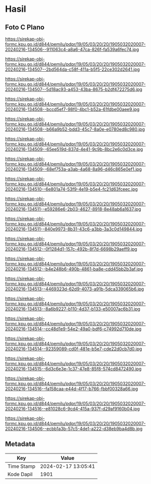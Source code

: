 # Hasil

## Foto C Plano

https://sirekap-obj-formc.kpu.go.id/d844/pemilu/pdpr/19/05/03/20/20/1905032020007-20240216-134506--911063c4-a8a6-47ca-826f-fa539a6fec74.jpg

https://sirekap-obj-formc.kpu.go.id/d844/pemilu/pdpr/19/05/03/20/20/1905032020007-20240216-134507--2bd564da-c58f-411a-b5f5-22ce302d2641.jpg

https://sirekap-obj-formc.kpu.go.id/d844/pemilu/pdpr/19/05/03/20/20/1905032020007-20240216-134507--5d18ac93-a453-43ba-8675-b2df472275d6.jpg

https://sirekap-obj-formc.kpu.go.id/d844/pemilu/pdpr/19/05/03/20/20/1905032020007-20240216-134508--bccd5ef7-98f0-4bc1-b52a-61fdbe00aee9.jpg

https://sirekap-obj-formc.kpu.go.id/d844/pemilu/pdpr/19/05/03/20/20/1905032020007-20240216-134508--b66a9b52-bdd3-45c7-8a0e-e0780ed8c980.jpg

https://sirekap-obj-formc.kpu.go.id/d844/pemilu/pdpr/19/05/03/20/20/1905032020007-20240216-134509--65ee519d-837d-4e41-9c9b-8bc2e6c0d3ce.jpg

https://sirekap-obj-formc.kpu.go.id/d844/pemilu/pdpr/19/05/03/20/20/1905032020007-20240216-134509--68ef753a-a3ab-4a68-8a96-d46c865e0ef1.jpg

https://sirekap-obj-formc.kpu.go.id/d844/pemilu/pdpr/19/05/03/20/20/1905032020007-20240216-134510--6e801a74-53f9-4e19-b5e4-fc21d63fceec.jpg

https://sirekap-obj-formc.kpu.go.id/d844/pemilu/pdpr/19/05/03/20/20/1905032020007-20240216-134511--e59286e6-2b03-4627-8918-8e48ab6a1637.jpg

https://sirekap-obj-formc.kpu.go.id/d844/pemilu/pdpr/19/05/03/20/20/1905032020007-20240216-134511--840e9973-8b31-43c6-a3bb-3a3c0d149844.jpg

https://sirekap-obj-formc.kpu.go.id/d844/pemilu/pdpr/19/05/03/20/20/1905032020007-20240216-134512--0f1284d1-157c-492b-8f7d-6698b29aeff9.jpg

https://sirekap-obj-formc.kpu.go.id/d844/pemilu/pdpr/19/05/03/20/20/1905032020007-20240216-134512--b4e248b6-490b-4861-ba8e-cdd45bb2b3af.jpg

https://sirekap-obj-formc.kpu.go.id/d844/pemilu/pdpr/19/05/03/20/20/1905032020007-20240216-134513--4469323d-62d9-4073-a91b-5dca339065b6.jpg

https://sirekap-obj-formc.kpu.go.id/d844/pemilu/pdpr/19/05/03/20/20/1905032020007-20240216-134513--8a6b9227-b110-4d37-b133-e50007ac6b31.jpg

https://sirekap-obj-formc.kpu.go.id/d844/pemilu/pdpr/19/05/03/20/20/1905032020007-20240216-134514--cc48d1e9-54e2-49a0-bdf6-c74992d710de.jpg

https://sirekap-obj-formc.kpu.go.id/d844/pemilu/pdpr/19/05/03/20/20/1905032020007-20240216-134514--92359089-cd0f-481e-b5e7-cde22d0cb7d0.jpg

https://sirekap-obj-formc.kpu.go.id/d844/pemilu/pdpr/19/05/03/20/20/1905032020007-20240216-134515--6d3c6e3e-1c37-47e8-85f8-574cd8472490.jpg

https://sirekap-obj-formc.kpu.go.id/d844/pemilu/pdpr/19/05/03/20/20/1905032020007-20240216-134516--fa158caa-e44d-4f17-b766-fbbf00328a66.jpg

https://sirekap-obj-formc.kpu.go.id/d844/pemilu/pdpr/19/05/03/20/20/1905032020007-20240216-134516--e81028c6-9cd4-415a-937f-d29af9160b04.jpg

https://sirekap-obj-formc.kpu.go.id/d844/pemilu/pdpr/19/05/03/20/20/1905032020007-20240216-134506--ecbb1a3b-57c5-4de1-a222-d38eb9ba4d8b.jpg


## Metadata

| Key        | Value               |
| ---------- | ------------------- |
| Time Stamp | 2024-02-17 13:05:41 |
| Kode Dapil | 1901                |




